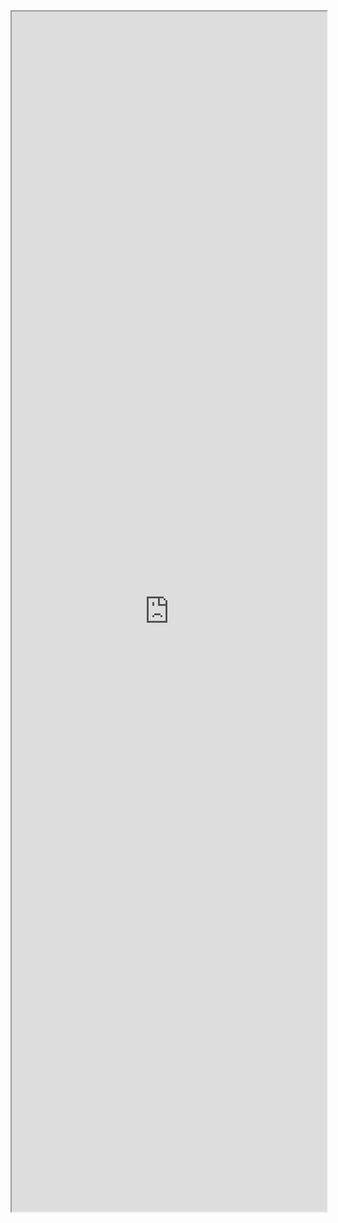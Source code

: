 <iframe src="https://coda.io/embed/lLN0MS9WNp/_su_rSXKE?viewMode=embedplay" width=1080 height=1920 style="max-width: 100%;" allow="fullscreen"></iframe>